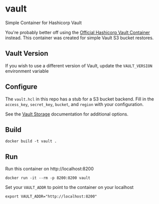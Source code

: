 # vault
Simple Container for Hashicorp Vault

You're probably better off using the [Official Hashicorp Vault Container](https://hub.docker.com/_/vault/) instead. This container was created for simple Vault S3 bucket restores.

## Vault Version
If you wish to use a different version of Vault, update the `VAULT_VERSION` environment variable

## Configure
The `vault.hcl` in this repo has a stub for a S3 bucket backend. Fill in the `access_key`, `secret_key`, `bucket`, and `region` with your configuration.

See the [Vault Storage](https://www.vaultproject.io/docs/configuration/storage/index.html) documentation for additional options.

## Build

```
docker build -t vault .
```

## Run
Run this container on http://localhost:8200

```
docker run -it --rm -p 8200:8200 vault
```

Set your `VAULT_ADDR` to point to the container on your localhost

```
export VAULT_ADDR="http://localhost:8200"
```
